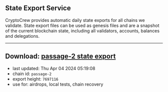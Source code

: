 ## State Export Service
CryptoCrew provides automatic daily state exports for all chains we validate. State export files can be used as genesis files and are a snapshot of the current blockchain state, including all validators, accounts, balances and delegations.

---
**Download: [passage-2 state export](https://dl-eu2.ccvalidators.com/SERVICE/passage/passage-2_export_7697116.json)**
---

- last updated: Thu Apr 04 2024 05:19:08
- chain id: `passage-2`
- export height: `7697116`
- use for: airdrops, local tests, chain recovery

